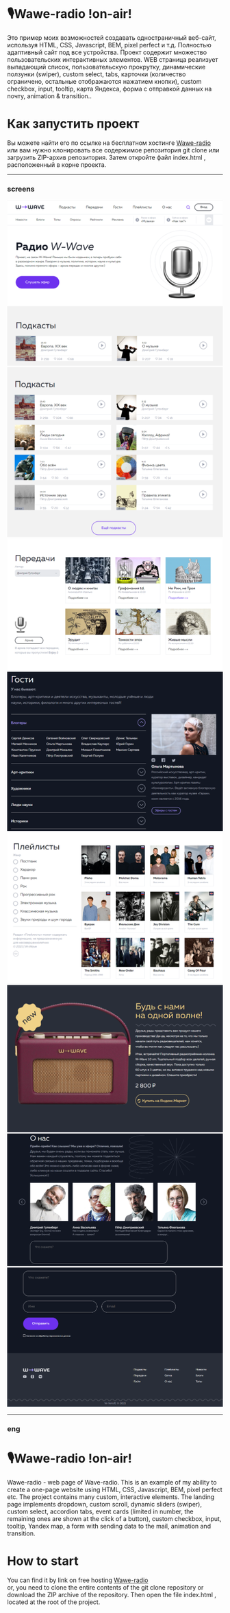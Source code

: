 # 🎙Wawe-radio !on-air!
Это пример моих возможностей создавать одностраничный веб-сайт, используя HTML, CSS, Javascript, BEM, pixel perfect и т.д. Полностью адаптивный сайт под все устройства. Проект содержит множество пользовательских интерактивных элементов. WEB страница реализует выпадающий список, пользовательскую прокрутку, динамические ползунки (swiper), custom select, tabs, карточки (количество ограничено, остальные отображаются нажатием кнопки), custom checkbox, input, tooltip, карта Яндекса, форма с отправкой данных на почту,  animation & transition..
# Как запустить проект
Вы можете найти его по ссылке на бесплатном хостинге [Wawe-radio](http://ch56725.tmweb.ru/) <br>
или вам нужно клонировать все содержимое репозитория git clone <this repo> или загрузить ZIP-архив репозитория. Затем откройте файл index.html , расположенный в корне проекта.
___
### screens
![header](https://github.com/Sergey-Karpov/Wawe-radio/blob/main/W-Wave-radio/screens/header.png)
![podcasts-section](https://github.com/Sergey-Karpov/Wawe-radio/blob/main/W-Wave-radio/screens/podcasts.png)
![broadcasts-section](https://github.com/Sergey-Karpov/Wawe-radio/blob/main/W-Wave-radio/screens/broadcasts.png)
![guests-section](https://github.com/Sergey-Karpov/Wawe-radio/blob/main/W-Wave-radio/screens/guests.png)
![playlists-sections](https://github.com/Sergey-Karpov/Wawe-radio/blob/main/W-Wave-radio/screens/playlists.png)
![merch-sections](https://github.com/Sergey-Karpov/Wawe-radio/blob/main/W-Wave-radio/screens/merch.png)
![authors-sections](https://github.com/Sergey-Karpov/Wawe-radio/blob/main/W-Wave-radio/screens/authors.png)
![form%26footer-sections](https://github.com/Sergey-Karpov/Wawe-radio/blob/main/W-Wave-radio/screens/form%26footer.png)
____
### eng
# 🎙Wawe-radio !on-air!
Wawe-radio - web page of Wave-radio. This is an example of my ability to create a one-page website using HTML, CSS, Javascript, BEM, pixel perfect etc. The project contains many custom, interactive elements. The landing page implements dropdown, custom scroll, dynamic sliders (swiper), custom select, accordion tabs, event cards (limited in number, the remaining ones are shown at the click of a button), custom checkbox, input, tooltip, Yandex map, a form with sending data to the mail, animation and transition.
# How to start
You can find it by link on free hosting [Wawe-radio](http://ch56725.tmweb.ru/) <br>
or, you need to clone the entire contents of the git clone <this repo> repository or download the ZIP archive of the repository. Then open the file index.html , located at the root of the project.
